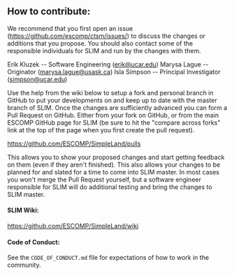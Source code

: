 ## How to contribute:

We recommend that you first open an issue (https://github.com/escomp/ctsm/issues/) to
discuss the changes or additions that you propose. You should also contact some of the responsible 
individuals for SLIM and run by the changes with them.

Erik Kluzek -- Software Engineering (erik@ucar.edu)
Marysa Lague -- Originator (marysa.lague@usask.ca)
Isla Simpson -- Principal Investigator (simpson@ucar.edu)

Use the help from the wiki below to setup a fork and personal branch in GitHub to put your developments
on and keep up to date with the master branch of SLIM. Once the changes are sufficiently advanced you
can form a Pull Request on GitHub. Either from your fork on GitHub, or from the main ESCOMP GitHub page
for SLIM (be sure to hit the "compare across forks" link at the top of the page when you first create
the pull request).

https://github.com/ESCOMP/SimpleLand/pulls

This allows you to show your proposed changes and start getting feedback on them (even if they aren't finished). 
This also allows your changes to be planned for and slated for a time to come into SLIM master. In most 
cases you won't merge the Pull Request yourself, but a software engineer responsible for SLIM will do 
additional testing and bring the changes to SLIM master.

#### SLIM Wiki:

https://github.com/ESCOMP/SimpleLand/wiki

#### Code of Conduct:

See the `CODE_OF_CONDUCT.md` file for expectations of how to work in the community.
